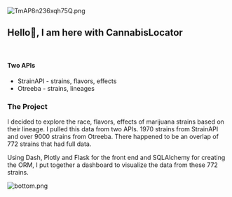 ![TmAP8n236xqh75Q.png](https://i.loli.net/2020/07/13/OiwrC2KRZNPA9cJ.png)
### <h2>Hello🙏, I am here with CannabisLocator
  </br>

#### Two APIs
* StrainAPI - strains, flavors, effects
* Otreeba - strains, lineages

### The Project
I decided to explore the race, flavors, effects of marijuana strains based on their lineage. I pulled this data from two APIs. 1970 strains from StrainAPI and over 9000 strains from Otreeba. There happened to be an overlap of 772 strains that had full data.

Using Dash, Plotly and Flask for the front end and SQLAlchemy for creating the ORM, I put together a dashboard to visualize the data from these 772 strains.


![bottom.png](https://i.loli.net/2020/07/12/b3grZD6LFseGuUP.png)
